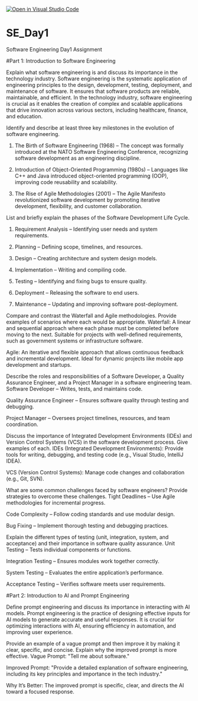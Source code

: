 [![Open in Visual Studio Code](https://classroom.github.com/assets/open-in-vscode-2e0aaae1b6195c2367325f4f02e2d04e9abb55f0b24a779b69b11b9e10269abc.svg)](https://classroom.github.com/online_ide?assignment_repo_id=18305427&assignment_repo_type=AssignmentRepo)
# SE_Day1
Software Engineering Day1 Assignment

#Part 1: Introduction to Software Engineering

Explain what software engineering is and discuss its importance in the technology industry.
Software engineering is the systematic application of engineering principles to the design, development, testing, deployment, and maintenance of software. It ensures that software products are reliable, maintainable, and efficient. In the technology industry, software engineering is crucial as it enables the creation of complex and scalable applications that drive innovation across various sectors, including healthcare, finance, and education.



Identify and describe at least three key milestones in the evolution of software engineering.
1. The Birth of Software Engineering (1968) – The concept was formally introduced at the NATO Software Engineering Conference, recognizing software development as an engineering discipline.

2. Introduction of Object-Oriented Programming (1980s) – Languages like C++ and Java introduced object-oriented programming (OOP), improving code reusability and scalability.

3. The Rise of Agile Methodologies (2001) – The Agile Manifesto revolutionized software development by promoting iterative development, flexibility, and customer collaboration.



List and briefly explain the phases of the Software Development Life Cycle.
1. Requirement Analysis – Identifying user needs and system requirements.

2. Planning – Defining scope, timelines, and resources.

3. Design – Creating architecture and system design models.

4. Implementation – Writing and compiling code.

5. Testing – Identifying and fixing bugs to ensure quality.

6. Deployment – Releasing the software to end users.

7. Maintenance – Updating and improving software post-deployment.

Compare and contrast the Waterfall and Agile methodologies. Provide examples of scenarios where each would be appropriate.
Waterfall: A linear and sequential approach where each phase must be completed before moving to the next. Suitable for projects with well-defined requirements, such as government systems or infrastructure software.

Agile: An iterative and flexible approach that allows continuous feedback and incremental development. Ideal for dynamic projects like mobile app development and startups.

Describe the roles and responsibilities of a Software Developer, a Quality Assurance Engineer, and a Project Manager in a software engineering team.
Software Developer – Writes, tests, and maintains code.

Quality Assurance Engineer – Ensures software quality through testing and debugging.

Project Manager – Oversees project timelines, resources, and team coordination.

Discuss the importance of Integrated Development Environments (IDEs) and Version Control Systems (VCS) in the software development process. Give examples of each.
IDEs (Integrated Development Environments): Provide tools for writing, debugging, and testing code (e.g., Visual Studio, IntelliJ IDEA).

VCS (Version Control Systems): Manage code changes and collaboration (e.g., Git, SVN).

What are some common challenges faced by software engineers? Provide strategies to overcome these challenges.
Tight Deadlines – Use Agile methodologies for incremental progress.

Code Complexity – Follow coding standards and use modular design.

Bug Fixing – Implement thorough testing and debugging practices.



Explain the different types of testing (unit, integration, system, and acceptance) and their importance in software quality assurance.
Unit Testing – Tests individual components or functions.

Integration Testing – Ensures modules work together correctly.

System Testing – Evaluates the entire application’s performance.

Acceptance Testing – Verifies software meets user requirements.

#Part 2: Introduction to AI and Prompt Engineering


Define prompt engineering and discuss its importance in interacting with AI models.
Prompt engineering is the practice of designing effective inputs for AI models to generate accurate and useful responses. It is crucial for optimizing interactions with AI, ensuring efficiency in automation, and improving user experience.

Provide an example of a vague prompt and then improve it by making it clear, specific, and concise. Explain why the improved prompt is more effective.
Vague Prompt: "Tell me about software."

Improved Prompt: "Provide a detailed explanation of software engineering, including its key principles and importance in the tech industry."

Why It’s Better: The improved prompt is specific, clear, and directs the AI toward a focused response.

